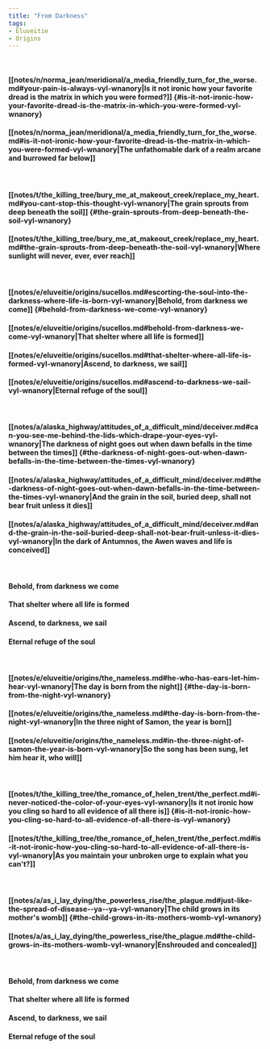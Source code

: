 ```yaml
---
title: "From Darkness"
tags:
- Eluveitie
- Origins
---
```

&nbsp;
#### [[notes/n/norma_jean/meridional/a_media_friendly_turn_for_the_worse.md#your-pain-is-always-vyl-wnanory|Is it not ironic how your favorite dread is the matrix in which you were formed?]] {#is-it-not-ironic-how-your-favorite-dread-is-the-matrix-in-which-you-were-formed-vyl-wnanory}
#### [[notes/n/norma_jean/meridional/a_media_friendly_turn_for_the_worse.md#is-it-not-ironic-how-your-favorite-dread-is-the-matrix-in-which-you-were-formed-vyl-wnanory|The unfathomable dark of a realm arcane and burrowed far below]]
&nbsp;
#### [[notes/t/the_killing_tree/bury_me_at_makeout_creek/replace_my_heart.md#you-cant-stop-this-thought-vyl-wnanory|The grain sprouts from deep beneath the soil]] {#the-grain-sprouts-from-deep-beneath-the-soil-vyl-wnanory}
#### [[notes/t/the_killing_tree/bury_me_at_makeout_creek/replace_my_heart.md#the-grain-sprouts-from-deep-beneath-the-soil-vyl-wnanory|Where sunlight will never, ever, ever reach]]
&nbsp;
#### [[notes/e/eluveitie/origins/sucellos.md#escorting-the-soul-into-the-darkness-where-life-is-born-vyl-wnanory|Behold, from darkness we come]] {#behold-from-darkness-we-come-vyl-wnanory}
#### [[notes/e/eluveitie/origins/sucellos.md#behold-from-darkness-we-come-vyl-wnanory|That shelter where all life is formed]]
#### [[notes/e/eluveitie/origins/sucellos.md#that-shelter-where-all-life-is-formed-vyl-wnanory|Ascend, to darkness, we sail]]
#### [[notes/e/eluveitie/origins/sucellos.md#ascend-to-darkness-we-sail-vyl-wnanory|Eternal refuge of the soul]]
&nbsp;
#### [[notes/a/alaska_highway/attitudes_of_a_difficult_mind/deceiver.md#can-you-see-me-behind-the-lids-which-drape-your-eyes-vyl-wnanory|The darkness of night goes out when dawn befalls in the time between the times]] {#the-darkness-of-night-goes-out-when-dawn-befalls-in-the-time-between-the-times-vyl-wnanory}
#### [[notes/a/alaska_highway/attitudes_of_a_difficult_mind/deceiver.md#the-darkness-of-night-goes-out-when-dawn-befalls-in-the-time-between-the-times-vyl-wnanory|And the grain in the soil, buried deep, shall not bear fruit unless it dies]]
#### [[notes/a/alaska_highway/attitudes_of_a_difficult_mind/deceiver.md#and-the-grain-in-the-soil-buried-deep-shall-not-bear-fruit-unless-it-dies-vyl-wnanory|In the dark of Antumnos, the Awen waves and life is conceived]]
&nbsp;
#### Behold, from darkness we come
#### That shelter where all life is formed
#### Ascend, to darkness, we sail
#### Eternal refuge of the soul
&nbsp;
#### [[notes/e/eluveitie/origins/the_nameless.md#he-who-has-ears-let-him-hear-vyl-wnanory|The day is born from the night]] {#the-day-is-born-from-the-night-vyl-wnanory}
#### [[notes/e/eluveitie/origins/the_nameless.md#the-day-is-born-from-the-night-vyl-wnanory|In the three night of Samon, the year is born]]
#### [[notes/e/eluveitie/origins/the_nameless.md#in-the-three-night-of-samon-the-year-is-born-vyl-wnanory|So the song has been sung, let him hear it, who will]]
&nbsp;
#### [[notes/t/the_killing_tree/the_romance_of_helen_trent/the_perfect.md#i-never-noticed-the-color-of-your-eyes-vyl-wnanory|Is it not ironic how you cling so hard to all evidence of all there is]] {#is-it-not-ironic-how-you-cling-so-hard-to-all-evidence-of-all-there-is-vyl-wnanory}
#### [[notes/t/the_killing_tree/the_romance_of_helen_trent/the_perfect.md#is-it-not-ironic-how-you-cling-so-hard-to-all-evidence-of-all-there-is-vyl-wnanory|As you maintain your unbroken urge to explain what you can't?]]
&nbsp;
#### [[notes/a/as_i_lay_dying/the_powerless_rise/the_plague.md#just-like-the-spread-of-disease--ya--ya-vyl-wnanory|The child grows in its mother's womb]] {#the-child-grows-in-its-mothers-womb-vyl-wnanory}
#### [[notes/a/as_i_lay_dying/the_powerless_rise/the_plague.md#the-child-grows-in-its-mothers-womb-vyl-wnanory|Enshrouded and concealed]]
&nbsp;
#### Behold, from darkness we come
#### That shelter where all life is formed
#### Ascend, to darkness, we sail
#### Eternal refuge of the soul
